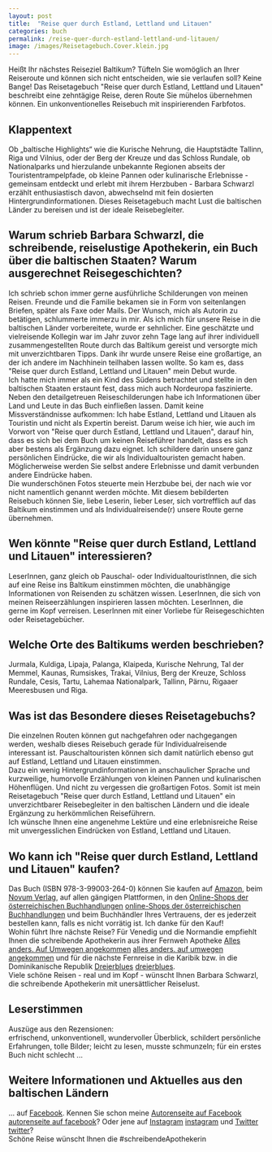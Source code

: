 ```yaml
---
layout: post
title:  "Reise quer durch Estland, Lettland und Litauen"
categories: buch
permalink: /reise-quer-durch-estland-lettland-und-litauen/
image: /images/Reisetagebuch.Cover.klein.jpg
---
```


Heißt Ihr nächstes Reiseziel Baltikum? Tüfteln Sie womöglich an Ihrer Reiseroute und können sich nicht entscheiden, wie sie verlaufen soll? Keine Bange! Das Reisetagebuch "Reise quer durch Estland, Lettland und Litauen" beschreibt eine zehntägige Reise, deren Route Sie mühelos übernehmen können. Ein unkonventionelles Reisebuch mit inspirierenden Farbfotos.


## Klappentext

Ob „baltische Highlights“ wie die Kurische Nehrung, die Hauptstädte Tallinn, Riga und Vilnius, oder der Berg der Kreuze und das Schloss Rundale, ob Nationalparks und hierzulande unbekannte Regionen abseits der Touristentrampelpfade, ob kleine Pannen oder kulinarische Erlebnisse - gemeinsam entdeckt und erlebt mit ihrem Herzbuben - Barbara Schwarzl erzählt enthusiastisch davon, abwechselnd mit fein dosierten Hintergrundinformationen. 
Dieses Reisetagebuch macht Lust die baltischen Länder zu bereisen und ist der ideale Reisebegleiter.


## Warum schrieb Barbara Schwarzl, die schreibende, reiselustige Apothekerin, ein Buch über die baltischen Staaten? Warum ausgerechnet Reisegeschichten?

Ich schrieb schon immer gerne ausführliche Schilderungen von meinen Reisen. Freunde und die Familie bekamen sie in Form von seitenlangen Briefen, später als Faxe oder Mails. Der Wunsch, mich als Autorin zu betätigen, schlummerte immerzu in mir. Als ich mich für unsere Reise in die baltischen Länder vorbereitete, wurde er sehnlicher. Eine geschätzte und vielreisende Kollegin war im Jahr zuvor zehn Tage lang auf ihrer individuell zusammengestellten Route durch das Baltikum gereist und versorgte mich mit unverzichtbaren Tipps. Dank ihr wurde unsere Reise eine großartige, an der ich andere im Nachhinein teilhaben lassen wollte. So kam es, dass "Reise quer durch Estland, Lettland und Litauen" mein Debut wurde. <br> Ich hatte mich immer als ein Kind des Südens betrachtet und stellte in den baltischen Staaten erstaunt fest, dass mich auch Nordeuropa faszinierte. <br> 
Neben den detailgetreuen Reiseschilderungen habe ich Informationen über Land und Leute in das Buch einfließen lassen. Damit keine Missverständnisse aufkommen: Ich habe Estland, Lettland und Litauen als Touristin und nicht als Expertin bereist. Darum weise ich hier, wie auch im Vorwort von "Reise quer durch Estland, Lettland und Litauen", darauf hin, dass es sich bei dem Buch um keinen Reiseführer handelt, dass es sich aber bestens als Ergänzung dazu eignet. Ich schildere darin unsere ganz persönlichen Eindrücke, die wir als Individualtouristen gemacht haben. Möglicherweise werden Sie selbst andere Erlebnisse und damit verbunden andere Eindrücke haben. <br> Die wunderschönen Fotos steuerte mein Herzbube bei, der nach wie vor nicht namentlich genannt werden möchte. Mit diesem bebilderten Reisebuch können Sie, liebe Leserin, lieber Leser, sich vortrefflich auf das Baltikum einstimmen und als Individualreisende(r) unsere Route gerne übernehmen.


## Wen könnte "Reise quer durch Estland, Lettland und Litauen" interessieren?

LeserInnen, ganz gleich ob Pauschal- oder IndividualtouristInnen, die sich auf eine Reise ins Baltikum einstimmen möchten, die unabhängige Informationen von Reisenden zu schätzen wissen. LeserInnen, die sich von meinen Reiseerzählungen inspirieren lassen möchten. LeserInnen, die gerne im Kopf verreisen. LeserInnen mit einer Vorliebe für Reisegeschichten oder Reisetagebücher.


## Welche Orte des Baltikums werden beschrieben?

Jurmala, Kuldiga, Lipaja, Palanga, Klaipeda, Kurische Nehrung, Tal der Memmel, Kaunas, Rumsiskes, Trakai, Vilnius, Berg der Kreuze, Schloss Rundale, Cesis, Tartu, Lahemaa Nationalpark, Tallinn, Pärnu, Rigaaer Meeresbusen und Riga.


## Was ist das Besondere dieses Reisetagebuchs?

Die einzelnen Routen können gut nachgefahren oder nachgegangen werden, weshalb dieses Reisebuch gerade für Individualreisende interessant ist. Pauschaltouristen können sich damit natürlich ebenso gut auf Estland, Lettland und Litauen einstimmen. <br> Dazu ein wenig Hintergrundinformationen in anschaulicher Sprache und kurzweilige, humorvolle Erzählungen von kleinen Pannen und kulinarischen Höhenflügen. Und nicht zu vergessen die großartigen Fotos. Somit ist mein Reisetagebuch "Reise quer durch Estland, Lettland und Litauen" ein unverzichtbarer Reisebegleiter in den baltischen Ländern und die ideale Ergänzung zu herkömmlichen Reiseführern. <br> Ich wünsche Ihnen eine angenehme Lektüre und eine erlebnisreiche Reise mit unvergesslichen Eindrücken von Estland, Lettland und Litauen.


## Wo kann ich "Reise quer durch Estland, Lettland und Litauen" kaufen?

Das Buch (ISBN 978-3-99003-264-0) können Sie kaufen auf [Amazon][amazon], beim [Novum Verlag][novum verlag], auf allen gängigen Plattformen, in den [Online-Shops der österreichischen Buchhandlungen] [online-Shops der österreichischen Buchhandlungen] und beim Buchhändler Ihres Vertrauens, der es jederzeit bestellen kann, falls es nicht vorrätig ist. Ich danke für den Kauf! <br> 
Wohin führt Ihre nächste Reise? Für Venedig und die Normandie empfiehlt Ihnen die schreibende Apothekerin aus ihrer Fernweh Apotheke [Alles anders. Auf Umwegen angekommen] [alles anders. auf umwegen angekommen] und für die nächste Fernreise in die Karibik bzw. in die Dominikanische Republik [Dreierblues] [dreierblues]. <br> Viele schöne Reisen - real und im Kopf - wünscht Ihnen Barbara Schwarzl, die schreibende Apothekerin mit unersättlicher Reiselust.


## Leserstimmen
Auszüge aus den Rezensionen:<br>
erfrischend, unkonventionell, wundervoller Überblick, schildert persönliche Erfahrungen, tolle Bilder; leicht zu lesen, musste schmunzeln; für ein erstes Buch nicht schlecht ...


## Weitere Informationen und Aktuelles aus den baltischen Ländern
... auf [Facebook][facebook]. Kennen Sie schon meine [Autorenseite auf Facebook] [autorenseite auf facebook]? Oder jene auf [Instagram] [instagram] und [Twitter] [twitter]?<br> Schöne Reise wünscht Ihnen die #schreibendeApothekerin

[amazon]: https://www.amazon.de/Reise-Durch-Estland-Lettland-Litauen/dp/399003264X
[novum verlag]: https://www.novumverlag.com/buecher/ratgeber-sachbuch/sonstiges-allerlei/reise-quer-durch-estland-lettland-und-litauen.html

[alles anders. auf umwegen angekommen]: https://barbaraschwarzl.com/alles-anders-auf-umwegen-angekommen/
[dreierblues]: https://barbaraschwarzl.com/dreierblues/
[instagram]: https://www.instagram.com/schreibendeapothekerin/
[facebook]: https://www.facebook.com/Reise-quer-durch-Estland-Lettland-und-Litauen-251627861517218/
[online-Shops der österreichischen Buchhandlungen]: https://buchhandel.at/buchhandlung
[autorenseite auf facebook]: https://www.facebook.com/schreibendeApothekerin
[twitter]: https://twitter.com/BuchSchwarzl
